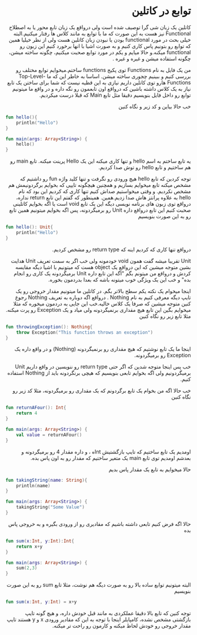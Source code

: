 <div dir="rtl">

# توابع در کاتلین

کاتلین یک زبان شی گرا توصیف شده است ولی درواقع یک زبان تابع محور یا به اصطلاح Functional نیز هست به این صورت که ما با توابع به مانند کلاس ها رفتار میکنیم.البته خیلی بحث در مورد functional بودن یا نبودن زبان کاتلین هست ولی از نظر خیلیا همین که توابع رو بتونیم پاس کاری کنیم و به صورت اشیا با انها برخورد کنیم این زبون رو functional میکنه.و حالا میایم و یکم در مورد توابع صحبت میکنیم، چگونه ساخته میشن، چگونه استفاده میشن و غیره و غیره .

من یک فایل به نام Functions توی پکیج functions ساختم.میخوایم توابع مختلف رو بررسی کنیم و ببینیم چجوری ساخته میشن. اساسا به خاطر این که ما Top-Level-Functions هارو توی کاتلین داریم نیازی به این قظیه نیست که شما برای ساختن یک تابع نیاز به یک کلاس داشته باشین که درواقع اون تابعمون رو نگه داره و در واقع ما میتونیم توابع رو داخل فایل بنویسیم دقیقا مثل تابع Main که قبلا درست میکردیم.

خب حالا بیاین و کد زیر و نگاه کنین

</div>

```kotlin
fun hello(){
    println("Hello")
}

fun main(args: Array<String>) {
    hello()
}
```

<div dir="rtl">

یه تابع ساختم به اسم hello و تنها کاری میکنه این یک Hello پرینت میکنه. تابع main رو هم ساختیم و تابع hello رو توش صدا کردیم.

توجه کردین که تابع hello هیچ ورودی رو نگرفت و تنها کلید واژه fun رو داشتیم که مشخص میکنه تابع میخوایم بسازیم و همچنین هیچگونه تایپی که بخوایم برگردونیمش هم مشخص نکردیم. و وقتی میخواستیم صداش کنیم تنها کاری که کردیم این بود که نام hello به علاوه پرانتز هاش صدا زدیم.همین. همینطور که گفتم این تابع return نداره، درواقع توی زبون های برنامه نویسی دیگه این یک تابع void است یا اگه بخوایم کاتلینی صحبت کنیم این تابع درواقع داره Unit رو برمیگردونه، پس اگه بخوایم میتونیم همین تابع رو به این صورت بنویسیم

</div>

```kotlin
fun hello(): Unit{
    println("Hello")
}
```

<div dir="rtl">

درواقع تنها کاری که کردیم اینه که return type رو مشخص کردیم.

Unit تقریبا میشه گفت همون void خودمونه ولی خب اگر به سمت تعریف Unit هدایت بشین متوجه میشین که این درواقع یک object هست که میتونیم با اشیا دیگه مقایسه کردش و درواقع من میتونم بگم "اگه این تابع داره Unit برمیگردونه یک کاری رو انجام بده" و خب این یک ویژگی خوب میتونه باشه که بعدا بدردمون بخوره.

اینجا میخوام یک نکته یکم سطح بالاتر بگم. در کاتلین ما میتونیم مقدار خروجی رو یک تایپ دیگه معرفی کنیم به نام Nothing . درواقع اگه دوباره به تعریف Nothing رجوع کنین متوجه میشین که صرفا یک کلاس خالیه.خب این جایی به دردمون میخوره که مثلا میخوایم بگین این تابع هیچ مقداری برنمیگردونه ولی میاد و یک Exception رو پرت میکنه. مثلا تابع زیر رو نگاه کنین

</div>

```kotlin
fun throwingException(): Nothing{
    throw Exception("This function throws an exception")
}
```

<div dir="rtl">

اینجا ما یک تابع نوشتیم که هیچ مقداری رو برنمیگردونه (Nothing) و در واقع داره یک Exception رو برمیگردونه.

خب پس اینجا متوجه شدین که اگر حتی return type رو ننویسین در واقع داریم Unit برمیگردونیم ولی اگه بخوایم تابعی بنویسیم که هیچی برنگردونه باید از Nothing استفاده کنیم.

خب حالا اگه من بخوام یک تابع برگردونم که یک مقداری رو برمیگردونه، مثلا کد زیر رو نگاه کنین

</div>

```kotlin
fun returnAFour(): Int{
    return 4
}

fun main(args: Array<String>) {
    val value = returnAFour()
}
```

<div dir="rtl">

اومدیم یک تابع ساختیم که تایپ بازگشتیش Intه ، و داره مقدار 4 رو برمیگردونه و بعدشم اومدیم توی تابع main یک متغیر ساختیم که مقدار رو به اون پاس بده.

حالا میخوایم به تابع یک مقدار پاس بدیم

</div>

```kotlin
fun takingString(name: String){
    println(name)
}

fun main(args: Array<String>) {
    takingString("Some Value")
}
```

<div dir="rtl">

حالا اگه فرض کنیم تابعی داشته باشیم که مقادیری رو از ورودی بگیره و به خروجی پاس بده

</div>

```kotlin
fun sum(x:Int, y:Int):Int{
    return x+y
}

fun main(args: Array<String>) {
    sum(2,3)
}
```

<div dir="rtl">

البته میتونیم توابع ساده بالا رو به صورت دیگه هم نوشت، مثلا تابع sum رو به این صورت بنویسیم

</div>

```kotlin
fun sum(x:Int, y:Int) = x+y
```

<div dir="rtl">

توجه کنین که تابع بالا دقیقا عملکردی به مانند قبل خودش داره، و هیچ گونه تایپ بازگشتی مشخص نشده، کامپایلر اینجا با توجه به این که مقادیر ورودی x و y هستند تایپ مقدار خروجی رو خودش لحاظ میکنه و کارمون رو راحت تر میکنه.



